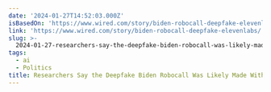 ```yaml
---
date: '2024-01-27T14:52:03.000Z'
isBasedOn: 'https://www.wired.com/story/biden-robocall-deepfake-elevenlabs/'
link: 'https://www.wired.com/story/biden-robocall-deepfake-elevenlabs/'
slug: >-
  2024-01-27-researchers-say-the-deepfake-biden-robocall-was-likely-made-with-tools-from
tags:
  - ai
  - Politics
title: Researchers Say the Deepfake Biden Robocall Was Likely Made With Tools From
---
```


